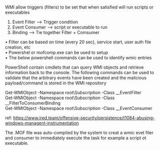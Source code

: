 WMI allow triggers (filters) to be set that when satisfied will run scripts or executables <br />
 
1. Event Filter --> Trigger condition <br />
2. Event Consumer --> script or executable to run <br />
3. Binding --> Tie together Filter + Comsumer <br />

•	Filter can be based on time (every 20 sec), service start, user auth file creation, etc <br />
•	Powershel or mofcomp.exe can be used to setup <br />
•	The below powershell commands can be used to identify wmic entries <br />

PowerShell contain cmdlets that can query WMI objects and retrieve information back to the console. The following commands can be used to validate that the arbitrary events have been created and the malicious payload/command is stored in the WMI repository <br />

Get-WMIObject -Namespace root\Subscription -Class __EventFilter <br />
Get-WMIObject -Namespace root\Subscription -Class __FilterToConsumerBinding <br />
Get-WMIObject -Namespace root\Subscription -Class __EventConsumer <br />

ref: https://www.ired.team/offensive-security/persistence/t1084-abusing-windows-managent-instrumentation <br />

The .MOF file was auto-compiled by the system to creat a wmic evet filer and consumer to immediately execute the task for example a script ot executable.
